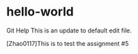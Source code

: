 # hello-world
Git Help
This is an update to default edit file.

[Zhao0117]This is to test the assignment #5
